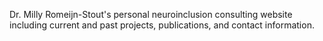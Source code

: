 Dr. Milly Romeijn-Stout's personal neuroinclusion consulting website including current and past projects, publications, and contact information.
